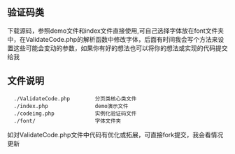 
## 验证码类
下载源码，参照demo文件和index文件直接使用,可自己选择字体放在font文件夹中，在ValidateCode.php的解析函数中修改字体，后面有时间我会写个方法来设置这些可能会变动的参数，如果你有好的想法也可以将你的想法或实现的代码提交给我

文件说明
-------------------

      ./ValidateCode.php        分页类核心类文件
      ./index.php               demo演示文件
      ./codeimg.php             实例化验证码文件
      ./font/                   字体文件夹
 
如对ValidateCode.php文件中代码有优化或拓展，可直接fork提交，我会看情况更新
